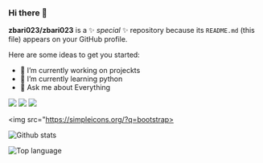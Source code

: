 ### Hi there 👋


**zbari023/zbari023** is a ✨ _special_ ✨ repository because its `README.md` (this file) appears on your GitHub profile.

Here are some ideas to get you started:

- 🔭 I’m currently working on projeckts
- 🌱 I’m currently learning python
- 💬 Ask me about Everything

<img src="https://img.shields.io/badge/-Bootstrap5-7952B3?logo=bootstrap5&logoColor=fff">

<img src="https://img.shields.io/badge/-HTML-e34f26?logo=html5&logoColor=fff">

<img src="https://img.shields.io/badge/-CSS-1572B6?logo=css3&logoColor=fff">

<img src="https://simpleicons.org/?q=bootstrap>

![Github stats](https://github-readme-stats.vercel.app/api?username=zbari023&count_private=true&show_icons=true&theme=radical)

![Top language](https://github-readme-stats.vercel.app/api/top-langs/?username=zbari023&show_icons=true&theme=radical)

